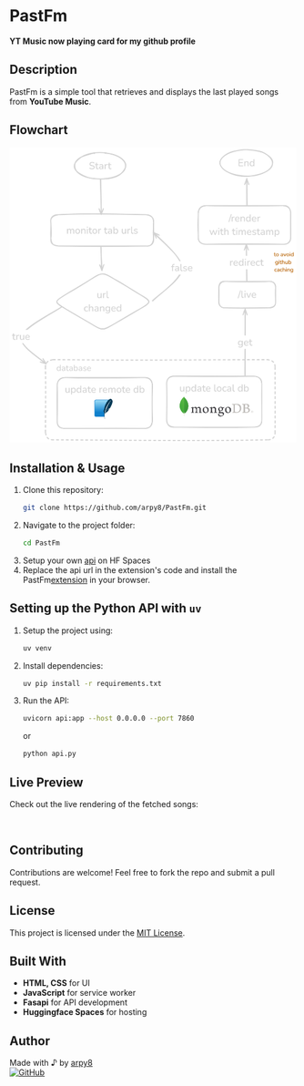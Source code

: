 # PastFm

**YT Music now playing card for my github profile**

## Description
PastFm is a simple tool that retrieves and displays the last played songs from **YouTube Music**.

## Flowchart
![flowchart](static/image-1.png)

## Installation & Usage
1. Clone this repository:
   ```sh
   git clone https://github.com/arpy8/PastFm.git
   ```
2. Navigate to the project folder:
   ```sh
   cd PastFm
   ```
3. Setup your own [api](https://huggingface.co/spaces/arpy8/PastFm-Backend) on HF Spaces
4. Replace the api url in the extension's code and install the PastFm[extension](./extension/) in your browser.

## Setting up the Python API with `uv`
1. Setup the project using:
   ```sh
   uv venv
   ```
2. Install dependencies:
   ```sh
   uv pip install -r requirements.txt
   ```
3. Run the API:
   ```sh
   uvicorn api:app --host 0.0.0.0 --port 7860
   ```
   or 
   ```sh
   python api.py
   ```

## Live Preview
Check out the live rendering of the fetched songs:

<a href="https://arpy8-pastfm-backend.hf.space/redirect">
    <img src="http://localhost:7860/live" alt="" />
</a>

## Contributing
Contributions are welcome! Feel free to fork the repo and submit a pull request.

## License
This project is licensed under the [MIT License](LICENSE).

## Built With
- **HTML, CSS** for UI
- **JavaScript** for service worker
- **Fasapi** for API development
- **Huggingface Spaces** for hosting

## Author
Made with ♪ by [arpy8](https://arpy8.com)  
[![GitHub](https://img.shields.io/badge/GitHub-arpy8-black?style=flat-square&logo=github)](https://github.com/arpy8)